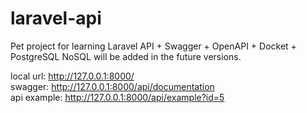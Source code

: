 # laravel-api

Pet project for learning Laravel API + Swagger + OpenAPI + Docket + PostgreSQL
NoSQL will be added in the future versions.

local url: http://127.0.0.1:8000/  
swagger: http://127.0.0.1:8000/api/documentation  
api example: http://127.0.0.1:8000/api/example?id=5  
